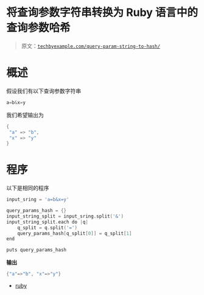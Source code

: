 # 将查询参数字符串转换为 Ruby 语言中的查询参数哈希

> 原文：[`techbyexample.com/query-param-string-to-hash/`](https://techbyexample.com/query-param-string-to-hash/)

# **概述**

假设我们有以下查询参数字符串

```go
a=b&x=y
```

我们希望输出为

```go
{
 "a" => "b",
 "x" => "y"
}
```

# **程序**

以下是相同的程序

```go
input_sring = 'a=b&x=y'

query_params_hash = {}
input_string_split = input_sring.split('&')
input_string_split.each do |q|
    q_split = q.split('=')
    query_params_hash[q_split[0]] = q_split[1]
end 

puts query_params_hash
```

**输出**

```go
{"a"=>"b", "x"=>"y"}
```

+   [ruby](https://techbyexample.com/tag/ruby/)
